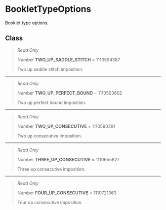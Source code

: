 # BookletTypeOptions
Booklet type options.

## Class
> *Read Only* 
> 
> Number **TWO_UP_SADDLE_STITCH** = 1110594387
> 
> Two up saddle stitch imposition.
*** 
> *Read Only* 
> 
> Number **TWO_UP_PERFECT_BOUND** = 1110593602
> 
> Two up perfect bound imposition.
*** 
> *Read Only* 
> 
> Number **TWO_UP_CONSECUTIVE** = 1110590291
> 
> Two up consecutive imposition.
*** 
> *Read Only* 
> 
> Number **THREE_UP_CONSECUTIVE** = 1110655827
> 
> Three up consecutive imposition.
*** 
> *Read Only* 
> 
> Number **FOUR_UP_CONSECUTIVE** = 1110721363
> 
> Four up consecutive imposition.

